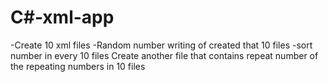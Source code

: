 # C#-xml-app

-Create 10 xml files
-Random number writing of created that 10 files
-sort number in every 10 files
Create another file that contains repeat number of the repeating numbers in 10 files
